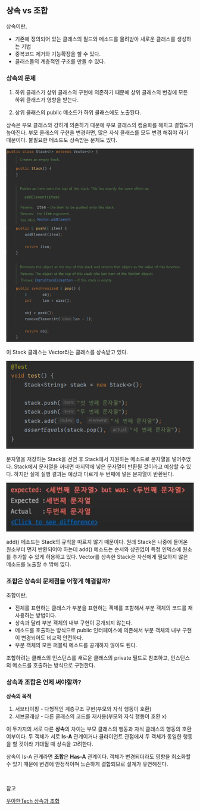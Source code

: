 ## 상속 vs 조합

상속이란,

- 기존에 정의되어 있는 클래스의 필드와 메소드를 물려받아 새로운 클래스를 생성하는 기법
- 중복코드 제거와 기능확장을 할 수 있다.
- 클래스들의 계층적인 구조를 만들 수 있다.

### 상속의 문제

1. 하위 클래스가 상위 클래스의 구현에 의존하기 때문에 상위 클래스의 변경에 모든 하위 클래스가 영향을 받는다.

2. 상위 클래스의 public 메소드가 하위 클래스에도 노출된다.

상속은 부모 클래스와 강하게 의존하기 때문에 부모 클래스의 캡슐화를 해치고 결합도가 높아진다. 부모 클래스의 구현을 변경하면, 많은 자식 클래스를 모두 변경 해줘야 하기 때문이다. 불필요한 메소드도 상속받는 문제도 있다.

![img](https://github.com/dilmah0203/TIL/blob/main/Image/Stack.png)

이 Stack 클래스는 Vector라는 클래스를 상속받고 있다.

![img2](https://github.com/dilmah0203/TIL/blob/main/Image/StackTest.png) 

문자열을 저장하는 Stack을 선언 후 Stack에서 지원하는 메소드로 문자열을 넣어주었다. Stack에서 문자열을 꺼내면 마지막에 넣은 문자열이 반환될 것이라고 예상할 수 있다. 하지만 실제 실행 결과는 예상과 다르게 두 번째에 넣은 문자열이 반환된다.

![img3](https://github.com/dilmah0203/TIL/blob/main/Image/StackTest2.png)

add() 메소드는 Stack의 규칙을 따르지 않기 때문이다. 원래 Stack은 나중에 들어온 원소부터 먼저 반환되어야 하는데 add() 메소드는 순서와 상관없이 특정 인덱스에 원소를 추가할 수 있게 허용하고 있다. Vector를 상속한 Stack은 자신에게 필요하지 않은 메소드를 노출할 수 밖에 없다.

### 조합은 상속의 문제점을 어떻게 해결할까?

조합이란,

- 전체를 표현하는 클래스가 부분을 표현하는 객체를 포함해서 부분 객체의 코드를 재사용하는 방법이다.
- 상속과 달리 부분 객체의 내부 구현이 공개되지 않는다.
- 메소드를 호출하는 방식으로 public 인터페이스에 의존해서 부분 객체의 내부 구현이 변경되어도 비교적 안전하다.
- 부분 객체의 모든 퍼블릭 메소드를 공개하지 않아도 된다.

조합하려는 클래스의 인스턴스를 새로운 클래스의 private 필드로 참조하고, 인스턴스의 메소드를 호출하는 방식으로 구현한다.

### 상속과 조합은 언제 써야할까?

**상속의 목적**

1. 서브타이핑 - 다형적인 계층구조 구현(부모와 자식 행동이 호환)
2. 서브클래싱 - 다른 클래스의 코드를 재사용(부모와 자식 행동이 호환 x)

이 두가지의 서로 다른 **상속**의 차이는 부모 클래스의 행동과 자식 클래스의 행동의 호환여부이다. 두 객체가 서로 **Is-A** 관계이거나 클라이언트 관점에서 두 객체가 동일한 행동을 할 것이라 기대될 때 상속을 고려한다.

상속이 Is-A 관계라면 **조합**은 **Has-A** 관계이다. 객체가 변경되더라도 영향을 최소화할 수 있기 때문에 변경에 안정적이며 느슨하게 결합되므로 설계가 유연해진다.

<br>

참고

[우아한Tech 상속과 조합](https://www.youtube.com/watch?v=U4OSS4jJ9ns)
